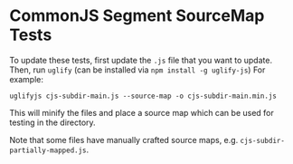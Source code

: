 # CommonJS Segment SourceMap Tests

To update these tests, first update the `.js` file that you want to update.
Then, run `uglify` (can be installed via `npm install -g uglify-js`)
For example:
```
uglifyjs cjs-subdir-main.js --source-map -o cjs-subdir-main.min.js
```
This will minify the files and place a source map which can be used for testing
in the directory.

Note that some files have manually crafted source maps, e.g.
`cjs-subdir-partially-mapped.js`.
